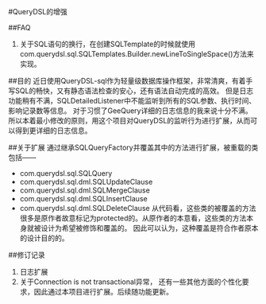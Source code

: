#QueryDSL的增强


##FAQ
1. 关于SQL语句的换行，在创建SQLTemplate的时候就使用
 com.querydsl.sql.SQLTemplates.Builder.newLineToSingleSpace()方法来实现。



##目的
近日使用QueryDSL-sql作为轻量级数据库操作框架，非常清爽，有着手写SQL的畅快，又有静态语法检查的安心，还有语法自动完成的高效。
但是日志功能稍有不满，SQLDetailedListener中不能监听到所有的SQL参数、执行时间、影响记录数等信息。
对于习惯了GeeQuery详细的日志信息的我来说十分不满。
所以本着最小修改的原则，用这个项目对QueryDSL的监听行为进行扩展，从而可以得到更详细的日志信息。

##关于扩展
通过继承SQLQueryFactory并覆盖其中的方法进行扩展，被重载的类包括——
* com.querydsl.sql.SQLQuery<T>
* com.querydsl.sql.dml.SQLUpdateClause
* com.querydsl.sql.dml.SQLMergeClause
* com.querydsl.sql.dml.SQLInsertClause
* com.querydsl.sql.dml.SQLDeleteClause
从代码看，这些类的被覆盖的方法很多是原作者故意标记为protected的。从原作者的本意看，这些类的方法本身就被设计为希望被修饰和覆盖的。
因此可以认为，这种覆盖是符合作者原本的设计目的的。

##修订记录
1. 日志扩展
2. 关于Connection is not transactional异常，
还有一些其他方面的个性化要求，因此通过本项目进行扩展。后续随功能更新。
